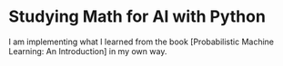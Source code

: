 # Studying Math for AI with Python
I am implementing what I learned from the book [Probabilistic Machine Learning: An Introduction] in my own way.
